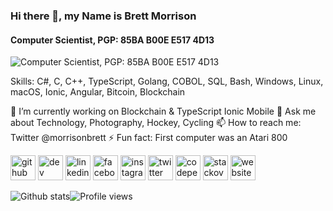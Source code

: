 ### Hi there 👋, my Name is Brett Morrison
#### Computer Scientist, PGP: 85BA B00E E517 4D13
![Computer Scientist, PGP: 85BA B00E E517 4D13](https://admzqa.dm.files.1drv.com/y4mGVkGSvVQ-0jkfghe8SDOebz1LzDkHVcc3tLwG_9OGmmyBiLK5aUqhv8xL6xOFwaLpmGPNhC4Fghm30rLmtHYITMRHywnXrQsu2v96kABou5VoaJ3mMf8kAJUnm8HFUt-qmS_DR9lTFbSLkihODyX3a2gbzj7NJfqSEgEaJ2L7l51UiSWFdKwaepzzQwtvrwTlPtgKcQ9rWv8rnGIuxIXpA/code.jpg?psid=1)


Skills: C#, C, C++, TypeScript, Golang, COBOL, SQL, Bash, Windows, Linux, macOS, Ionic, Angular, Bitcoin, Blockchain

🔭 I’m currently working on Blockchain & TypeScript Ionic Mobile 💬 Ask me about Technology, Photography, Hockey, Cycling 📫 How to reach me: Twitter @morrisonbrett ⚡ Fun fact: First computer was an Atari 800 

[<img src='https://cdn.jsdelivr.net/npm/simple-icons@3.0.1/icons/github.svg' alt='github' height='40'>](https://github.com/morrisonbrett)  [<img src='https://cdn.jsdelivr.net/npm/simple-icons@3.0.1/icons/dev-dot-to.svg' alt='dev' height='40'>](https://dev.to/morrisonbrett)  [<img src='https://cdn.jsdelivr.net/npm/simple-icons@3.0.1/icons/linkedin.svg' alt='linkedin' height='40'>](https://www.linkedin.com/in/morrisonbrett/)  [<img src='https://cdn.jsdelivr.net/npm/simple-icons@3.0.1/icons/facebook.svg' alt='facebook' height='40'>](https://www.facebook.com/morrisonbrett)  [<img src='https://cdn.jsdelivr.net/npm/simple-icons@3.0.1/icons/instagram.svg' alt='instagram' height='40'>](https://www.instagram.com/morrisonbrett/)  [<img src='https://cdn.jsdelivr.net/npm/simple-icons@3.0.1/icons/twitter.svg' alt='twitter' height='40'>](https://twitter.com/morrisonbrett)  [<img src='https://cdn.jsdelivr.net/npm/simple-icons@3.0.1/icons/codepen.svg' alt='codepen' height='40'>](https://codepen.io/morrisonbrett)  [<img src='https://cdn.jsdelivr.net/npm/simple-icons@3.0.1/icons/stackoverflow.svg' alt='stackoverflow' height='40'>](https://stackoverflow.com/users/3782147/morrisonbrett)  [<img src='https://cdn.jsdelivr.net/npm/simple-icons@3.0.1/icons/icloud.svg' alt='website' height='40'>](https://brettmorrison.com)  

![Github stats](https://github-readme-stats.vercel.app/api?username=morrisonbrett&show_icons=true)![Profile views](https://gpvc.arturio.dev/morrisonbrett)  
